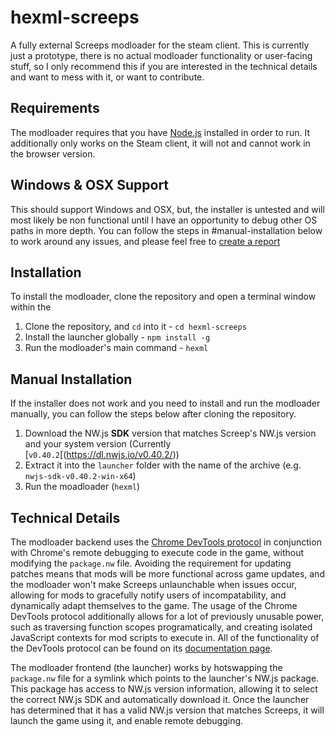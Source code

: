 # hexml-screeps
A fully external Screeps modloader for the steam client.
This is currently just a prototype, there is no actual modloader functionality or user-facing stuff, so I only recommend this if you are interested in the technical details and want to mess with it, or want to contribute.

## Requirements
The modloader requires that you have [Node.js](https://nodejs.org/en/) installed in order to run.
It additionally only works on the Steam client, it will not and cannot work in the browser version.

## Windows & OSX Support
This should support Windows and OSX, but, the installer is untested and will most likely be non functional until I have an opportunity to debug other OS paths in more depth.
You can follow the steps in #manual-installation below to work around any issues, and please feel free to [create a report](/issues)

## Installation
To install the modloader, clone the repository and open a terminal window within the 
1. Clone the repository, and `cd` into it - `cd hexml-screeps`
2. Install the launcher globally - `npm install -g`
3. Run the modloader's main command - `hexml`

## Manual Installation
If the installer does not work and you need to install and run the modloader manually, you can follow the steps below after cloning the repository.
1. Download the NW.js **SDK** version that matches Screep's NW.js version and your system version (Currently [`v0.40.2`[(https://dl.nwjs.io/v0.40.2/))
2. Extract it into the `launcher` folder with the name of the archive (e.g. `nwjs-sdk-v0.40.2-win-x64`)
3. Run the moadloader (`hexml`)

## Technical Details
The modloader backend uses the [Chrome DevTools protocol](https://chromedevtools.github.io/devtools-protocol/) in conjunction with Chrome's remote debugging to execute code in the game, without modifying the `package.nw` file.
Avoiding the requirement for updating patches means that mods will be more functional across game updates, and the modloader won't make Screeps unlaunchable when issues occur, allowing for mods to gracefully notify users of incompatability, and dynamically adapt themselves to the game.
The usage of the Chrome DevTools protocol additionally allows for a lot of previously unusable power, such as traversing function scopes programatically, and creating isolated JavaScript contexts for mod scripts to execute in. All of the functionality of the DevTools protocol can be found on its [documentation page](https://chromedevtools.github.io/devtools-protocol/).

The modloader frontend (the launcher) works by hotswapping the `package.nw` file for a symlink which points to the launcher's NW.js package.
This package has access to NW.js version information, allowing it to select the correct NW.js SDK and automatically download it.
Once the launcher has determined that it has a valid NW.js version that matches Screeps, it will launch the game using it, and enable remote debugging.
